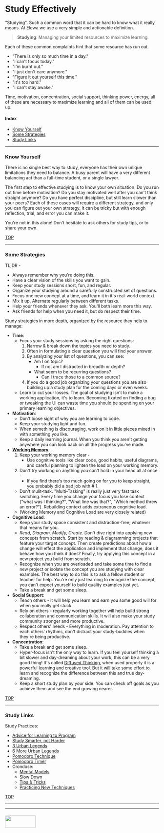 
# Study Effectively

"Studying".  Such a common word that it can be hard to know what it really means.  At Elewa we use a very simple and actionable definition.

> __Studying__: Managing your limited resources to maximize learning.

Each of these common complaints hint that some resource has run out. 
* "There is only so much time in a day."
* "I can't focus today."
* "I'm burnt out."
* "I just don't care anymore."
* "Figure it out yourself this time."
* "It's too hard."
* "I can't stay awake."

Time, motivation, concentration, social support, thinking power, energy, all of these are necessary to maximize learning and all of them can be used up.

#### Index
* [Know Yourself](#know-yourself)
* [Some Strategies](#some-strategies)
* [Study Links](#study-links)

___

### Know Yourself

There is no single best way to study, everyone has their own unique limitations they need to balance.  A busy parent will have a very different balancing act than a full-time student, or a single lawyer.  

The first step to effective studying is to know your own situation.  Do you run out time before motivation?  Do you stay motivated well after you can't think straight anymore?  Do you have perfect discipline, but still learn slower than your peers? Each of these cases will require a different strategy, and only you can figure out your own strategy.  It can be tricky but with enough reflection, trial, and error you can make it.  

You're not in this alone!  Don't hesitate to ask others for study tips, or to share your own.

[TOP](#study-effectively)

___

### Some Strategies

TL;DR -
* Always remember why you're doing this.
* Have a clear vision of the skills you want to gain.
* Keep your study sessions short, fun, and regular.
* Organize your studying around a carefully constructed set of questions.
* Focus one new concept at a time, and learn it in it's real-world context.
* Mix it up. Alternate regularly between different tasks.
* Help your friends whenever they ask.  You'll both learn more this way.
* Ask friends for help when you need it, but do respect their time. 


Study strategies in more depth, organized by the resource they help to manage:
* __Time__:
  * Focus your study sessions by asking the right questions:
    1. Narrow & break down the topics you need to study.
    2. Often in formulating a clear question you will find your answer.
    3. By analyzing your list of questions, you can see:
       * Am I on topic?
         * If not am I distracted in breadth or depth?
       * What seem to be recurring questions? 
         * Can I trace those to a common source?
    4. If you do a good job organizing your questions you are also building up a study plan for the coming days or even weeks.
  * Learn to cut your losses.  The goal of studying isn't to make a working application, it's to learn. Becoming fixated on finding a bug or tweaking the UI can waste time you should be spending on your primary learning objectives.
* __Motivation__:
  * Don't loose sight of why you are learning to code.
  * Keep your studying light and fun.
  * When something is discouraging, work on it in little pieces mixed in with something you like.
  * Keep a daily learning journal.  When you think you aren't getting anywhere you can look back on all the progress you've made.
* __[Working Memory](https://www.scientificamerican.com/article/working-memory-how-you-keep-things-ldquo-in-mind-rdquo-over-the-short-term/)__:
  1. Keep your working memory clear - 
     * Use cognitive tools like clear code, good habits, useful diagrams, and careful planning to lighten the load on your working memory.
  2. Don't try working on anything you can't hold in your head all at once -
     * If you find there's too much going on for you to keep straight, you probably did a bad job with # 1.
  *  Don't mulit-task. "Multi-Tasking" is really just very fast task switching. Every time you change your focus you lose context ("what was I thinking?", "What line was that?", "Which method threw an error?"). Rebuilding context adds extraneous cognitive load.
  * (Working Memory and Cognitive Load are very closely related)
* __Cognitive Load__:
  * Keep your study space consistent and distraction-free, whatever that means for you.
  * _Read, Diagram, Modify, Create_.  Don't dive right into applying new concepts from scratch.  Start by reading & diagramming projects that feature your target concept.  Then create predictions about how a change will effect the application and implement that change, does it behave how you think it does?  Finally, try applying this concept in a new project you build from scratch.
  * Recognize when you are overloaded and take some time to find a new project or isolate the concept you are studying with clear examples.  The best way to do this is to ask a fellow student or teacher for help.  You're only just learning to recognize the concept, you can't expect yourself to build quality examples just yet.
  * Take a break and get some sleep.
* __Social Support__:
  * Teach others - it will help you learn and earn you some good will for when you really get stuck.
  * Rely on others - regularly working together will help build strong collaboration and communication skills.  It will also make your study community stronger and more productive.
  * Respect others' needs - Everything in moderation.  Pay attention to each others' rhythms, don't  distract your study-buddies when they're being productive.
* __Concentration__:
  * Take a break and get some sleep.
  * Hyper-focus isn't the only way to learn.  If you feel yourself thinking a bit slower and day-dreaming about your work, this can be a very good thing! It's called [Diffused Thinking](https://staciechoice1010.wordpress.com/2014/08/08/focused-vs-diffused-mode/), when used properly it is a powerful learning and creative tool.  But it will take some effort to learn and recognize the difference between this and true day-dreaming.
  * Keep a short study plan by your side.  You can check off goals as you achieve them and see the end growing nearer.



[TOP](#study-effectively)

___


### Study Links

Study Practices:
* [Advice for Learning to Program](http://www.programmingforbeginnersbook.com/blog/when_you_know_the_basics_but_you_still_cant_code/)
* [Study Smarter, not Harder](https://www.youtube.com/watch?v=Xt5qpbiqw2g&feature=youtu.be&t=297)
* [3 Urban Legends](https://laurenmarg.com/2015/10/07/article-summary-kirschner-van-merrienboer-2014-urban-legends/)
* [6 More Urban Legends](https://www.fastcompany.com/40420472/five-popular-myths-about-learning-that-are-completely-wrong)
* [Pomodoro Technique](https://medium.com/life-hacks/more-productivity-with-the-pomodoro-technique-d7ce8926ec0c)
* [Pomodoro Timer](https://tomato-timer.com/#)
* Crondose:
  * [Mental Models](https://www.youtube.com/watch?v=5K_sxBUGx8A)
  * [Slow Down](https://www.youtube.com/watch?v=qfH2pL0yP3A) 
  * [Tips & Tricks](https://www.youtube.com/watch?v=2nnteBL1ZFQ&t=7s)
  * [Practicing New Techniques](https://www.youtube.com/watch?v=hLYf7_f3sAE)


[TOP](#study-effectively)


___
___
### <a href="http://elewa.education/blog" target="_blank"><img src="https://user-images.githubusercontent.com/18554853/34921062-506450ae-f97d-11e7-875f-6feeb26ad72d.png" width="100" height="40"/></a>